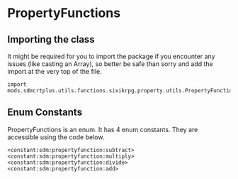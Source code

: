 # PropertyFunctions

## Importing the class

It might be required for you to import the package if you encounter any issues (like casting an Array), so better be safe than sorry and add the import at the very top of the file.
```zenscript
import mods.sdmcrtplus.utils.functions.sixikrpg.property.utils.PropertyFunctions;
```


## Enum Constants

PropertyFunctions is an enum. It has 4 enum constants. They are accessible using the code below.

```zenscript
<constant:sdm:propertyfunction:subtract>
<constant:sdm:propertyfunction:multiply>
<constant:sdm:propertyfunction:divide>
<constant:sdm:propertyfunction:add>
```
